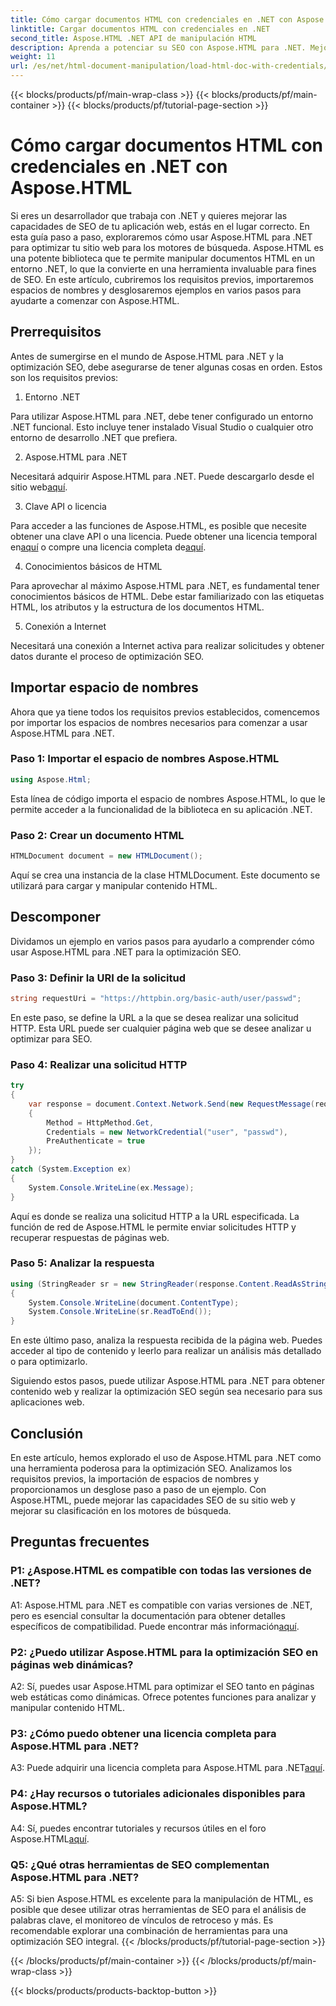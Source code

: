 ```yaml
---
title: Cómo cargar documentos HTML con credenciales en .NET con Aspose.HTML
linktitle: Cargar documentos HTML con credenciales en .NET
second_title: Aspose.HTML .NET API de manipulación HTML
description: Aprenda a potenciar su SEO con Aspose.HTML para .NET. Mejore sus clasificaciones, analice el contenido web y optimice para los motores de búsqueda.
weight: 11
url: /es/net/html-document-manipulation/load-html-doc-with-credentials/
---
```


{{< blocks/products/pf/main-wrap-class >}}
{{< blocks/products/pf/main-container >}}
{{< blocks/products/pf/tutorial-page-section >}}

# Cómo cargar documentos HTML con credenciales en .NET con Aspose.HTML


Si eres un desarrollador que trabaja con .NET y quieres mejorar las capacidades de SEO de tu aplicación web, estás en el lugar correcto. En esta guía paso a paso, exploraremos cómo usar Aspose.HTML para .NET para optimizar tu sitio web para los motores de búsqueda. Aspose.HTML es una potente biblioteca que te permite manipular documentos HTML en un entorno .NET, lo que la convierte en una herramienta invaluable para fines de SEO. En este artículo, cubriremos los requisitos previos, importaremos espacios de nombres y desglosaremos ejemplos en varios pasos para ayudarte a comenzar con Aspose.HTML.

## Prerrequisitos

Antes de sumergirse en el mundo de Aspose.HTML para .NET y la optimización SEO, debe asegurarse de tener algunas cosas en orden. Estos son los requisitos previos:

1. Entorno .NET

Para utilizar Aspose.HTML para .NET, debe tener configurado un entorno .NET funcional. Esto incluye tener instalado Visual Studio o cualquier otro entorno de desarrollo .NET que prefiera.

2. Aspose.HTML para .NET

Necesitará adquirir Aspose.HTML para .NET. Puede descargarlo desde el sitio web[aquí](https://releases.aspose.com/html/net/). 

3. Clave API o licencia

 Para acceder a las funciones de Aspose.HTML, es posible que necesite obtener una clave API o una licencia. Puede obtener una licencia temporal en[aquí](https://purchase.aspose.com/temporary-license/) o compre una licencia completa de[aquí](https://purchase.aspose.com/buy).

4. Conocimientos básicos de HTML

Para aprovechar al máximo Aspose.HTML para .NET, es fundamental tener conocimientos básicos de HTML. Debe estar familiarizado con las etiquetas HTML, los atributos y la estructura de los documentos HTML.

5. Conexión a Internet

Necesitará una conexión a Internet activa para realizar solicitudes y obtener datos durante el proceso de optimización SEO.

## Importar espacio de nombres

Ahora que ya tiene todos los requisitos previos establecidos, comencemos por importar los espacios de nombres necesarios para comenzar a usar Aspose.HTML para .NET.

### Paso 1: Importar el espacio de nombres Aspose.HTML

```csharp
using Aspose.Html;
```

Esta línea de código importa el espacio de nombres Aspose.HTML, lo que le permite acceder a la funcionalidad de la biblioteca en su aplicación .NET.

### Paso 2: Crear un documento HTML

```csharp
HTMLDocument document = new HTMLDocument();
```

Aquí se crea una instancia de la clase HTMLDocument. Este documento se utilizará para cargar y manipular contenido HTML.

## Descomponer

Dividamos un ejemplo en varios pasos para ayudarlo a comprender cómo usar Aspose.HTML para .NET para la optimización SEO.

### Paso 3: Definir la URI de la solicitud

```csharp
string requestUri = "https://httpbin.org/basic-auth/user/passwd";
```

En este paso, se define la URL a la que se desea realizar una solicitud HTTP. Esta URL puede ser cualquier página web que se desee analizar u optimizar para SEO.

### Paso 4: Realizar una solicitud HTTP

```csharp
try
{
    var response = document.Context.Network.Send(new RequestMessage(requestUri)
    {
        Method = HttpMethod.Get,
        Credentials = new NetworkCredential("user", "passwd"),
        PreAuthenticate = true
    });
}
catch (System.Exception ex)
{
    System.Console.WriteLine(ex.Message);
}
```

Aquí es donde se realiza una solicitud HTTP a la URL especificada. La función de red de Aspose.HTML le permite enviar solicitudes HTTP y recuperar respuestas de páginas web.

### Paso 5: Analizar la respuesta

```csharp
using (StringReader sr = new StringReader(response.Content.ReadAsString()))
{
    System.Console.WriteLine(document.ContentType);
    System.Console.WriteLine(sr.ReadToEnd());
}
```

En este último paso, analiza la respuesta recibida de la página web. Puedes acceder al tipo de contenido y leerlo para realizar un análisis más detallado o para optimizarlo.

Siguiendo estos pasos, puede utilizar Aspose.HTML para .NET para obtener contenido web y realizar la optimización SEO según sea necesario para sus aplicaciones web.

## Conclusión

En este artículo, hemos explorado el uso de Aspose.HTML para .NET como una herramienta poderosa para la optimización SEO. Analizamos los requisitos previos, la importación de espacios de nombres y proporcionamos un desglose paso a paso de un ejemplo. Con Aspose.HTML, puede mejorar las capacidades SEO de su sitio web y mejorar su clasificación en los motores de búsqueda.

## Preguntas frecuentes

### P1: ¿Aspose.HTML es compatible con todas las versiones de .NET?

 A1: Aspose.HTML para .NET es compatible con varias versiones de .NET, pero es esencial consultar la documentación para obtener detalles específicos de compatibilidad. Puede encontrar más información[aquí](https://reference.aspose.com/html/net/).

### P2: ¿Puedo utilizar Aspose.HTML para la optimización SEO en páginas web dinámicas?

A2: Sí, puedes usar Aspose.HTML para optimizar el SEO tanto en páginas web estáticas como dinámicas. Ofrece potentes funciones para analizar y manipular contenido HTML.

### P3: ¿Cómo puedo obtener una licencia completa para Aspose.HTML para .NET?

 A3: Puede adquirir una licencia completa para Aspose.HTML para .NET[aquí](https://purchase.aspose.com/buy).

### P4: ¿Hay recursos o tutoriales adicionales disponibles para Aspose.HTML?

 A4: Sí, puedes encontrar tutoriales y recursos útiles en el foro Aspose.HTML[aquí](https://forum.aspose.com/).

### Q5: ¿Qué otras herramientas de SEO complementan Aspose.HTML para .NET?

A5: Si bien Aspose.HTML es excelente para la manipulación de HTML, es posible que desee utilizar otras herramientas de SEO para el análisis de palabras clave, el monitoreo de vínculos de retroceso y más. Es recomendable explorar una combinación de herramientas para una optimización SEO integral.
{{< /blocks/products/pf/tutorial-page-section >}}

{{< /blocks/products/pf/main-container >}}
{{< /blocks/products/pf/main-wrap-class >}}

{{< blocks/products/products-backtop-button >}}

